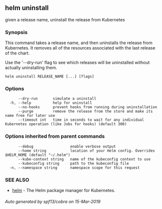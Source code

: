 ## helm uninstall

given a release name, uninstall the release from Kubernetes

### Synopsis


This command takes a release name, and then uninstalls the release from Kubernetes.
It removes all of the resources associated with the last release of the chart.

Use the '--dry-run' flag to see which releases will be uninstalled without actually
uninstalling them.


```
helm uninstall RELEASE_NAME [...] [flags]
```

### Options

```
      --dry-run       simulate a uninstall
  -h, --help          help for uninstall
      --no-hooks      prevent hooks from running during uninstallation
      --purge         remove the release from the store and make its name free for later use
      --timeout int   time in seconds to wait for any individual Kubernetes operation (like Jobs for hooks) (default 300)
```

### Options inherited from parent commands

```
      --debug                 enable verbose output
      --home string           location of your Helm config. Overrides $HELM_HOME (default "~/.helm")
      --kube-context string   name of the kubeconfig context to use
      --kubeconfig string     path to the kubeconfig file
  -n, --namespace string      namespace scope for this request
```

### SEE ALSO

* [helm](helm.md)	 - The Helm package manager for Kubernetes.

###### Auto generated by spf13/cobra on 15-Mar-2019
